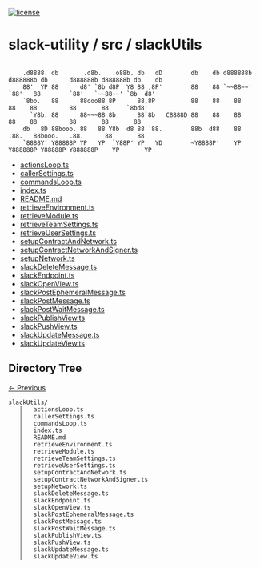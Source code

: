 
[![license](https://img.shields.io/github/license/jamesisaac/react-native-background-task.svg)](https://opensource.org/licenses/MIT)


# slack-utility / src / slackUtils

```

    .d8888. db       .d8b.   .o88b. db   dD        db    db d888888b d888888b db      d888888b d888888b db    db 
    88'  YP 88      d8' `8b d8P  Y8 88 ,8P'        88    88 `~~88~~'   `88'   88        `88'   `~~88~~' `8b  d8' 
    `8bo.   88      88ooo88 8P      88,8P          88    88    88       88    88         88       88     `8bd8'  
      `Y8b. 88      88~~~88 8b      88`8b   C8888D 88    88    88       88    88         88       88       88    
    db   8D 88booo. 88   88 Y8b  d8 88 `88.        88b  d88    88      .88.   88booo.   .88.      88       88    
    `8888Y' Y88888P YP   YP  `Y88P' YP   YD        ~Y8888P'    YP    Y888888P Y88888P Y888888P    YP       YP    
```


 - [actionsLoop.ts](./actionsLoop.ts) - [callerSettings.ts](./callerSettings.ts) - [commandsLoop.ts](./commandsLoop.ts) - [index.ts](./index.ts) - [README.md](./README.md) - [retrieveEnvironment.ts](./retrieveEnvironment.ts) - [retrieveModule.ts](./retrieveModule.ts) - [retrieveTeamSettings.ts](./retrieveTeamSettings.ts) - [retrieveUserSettings.ts](./retrieveUserSettings.ts) - [setupContractAndNetwork.ts](./setupContractAndNetwork.ts) - [setupContractNetworkAndSigner.ts](./setupContractNetworkAndSigner.ts) - [setupNetwork.ts](./setupNetwork.ts) - [slackDeleteMessage.ts](./slackDeleteMessage.ts) - [slackEndpoint.ts](./slackEndpoint.ts) - [slackOpenView.ts](./slackOpenView.ts) - [slackPostEphemeralMessage.ts](./slackPostEphemeralMessage.ts) - [slackPostMessage.ts](./slackPostMessage.ts) - [slackPostWaitMessage.ts](./slackPostWaitMessage.ts) - [slackPublishView.ts](./slackPublishView.ts) - [slackPushView.ts](./slackPushView.ts) - [slackUpdateMessage.ts](./slackUpdateMessage.ts) - [slackUpdateView.ts](./slackUpdateView.ts)
## Directory Tree
[<- Previous](https://github.com/marc-aurele-besner/slack-utility)
```
slackUtils/
   │   actionsLoop.ts
   │   callerSettings.ts
   │   commandsLoop.ts
   │   index.ts
   │   README.md
   │   retrieveEnvironment.ts
   │   retrieveModule.ts
   │   retrieveTeamSettings.ts
   │   retrieveUserSettings.ts
   │   setupContractAndNetwork.ts
   │   setupContractNetworkAndSigner.ts
   │   setupNetwork.ts
   │   slackDeleteMessage.ts
   │   slackEndpoint.ts
   │   slackOpenView.ts
   │   slackPostEphemeralMessage.ts
   │   slackPostMessage.ts
   │   slackPostWaitMessage.ts
   │   slackPublishView.ts
   │   slackPushView.ts
   │   slackUpdateMessage.ts
   │   slackUpdateView.ts
```
